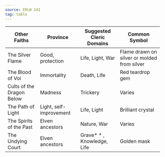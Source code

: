 ```yaml
---
source: ERLW 141
tag: table
---
```


|Other Faiths|Province|Suggested Cleric Domains|Common Symbol|
|----|----|----|--------|
|The Silver Flame|Good, protection|Life, Light, War|Flame drawn on silver or molded from silver|
|The Blood of Vol|Immortality|Death, Life|Red teardrop gem|
|Cults of the Dragon Below|Madness|Trickery|Varies|
|The Path of Light|Light, self-improvement|Life, Light|Brilliant crystal|
|The Spirits of the Past|Elven ancestors|Nature, War|Varies|
|The Undying Court|Elven ancestors|Grave* * , Knowledge, Life|Golden mask|
